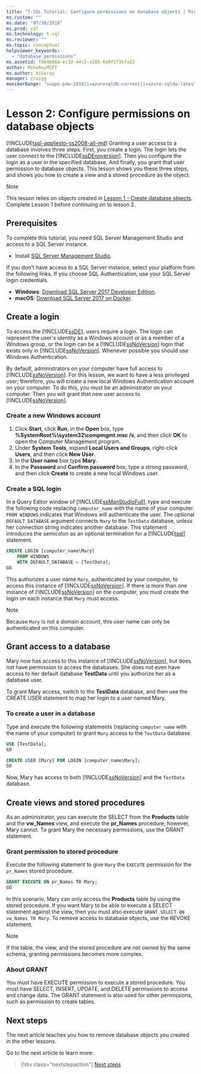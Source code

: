 ```yaml
---
title: "T-SQL Tutorial: Configure permissions on database objects | Microsoft Docs"
ms.custom: ""
ms.date: "07/30/2018"
ms.prod: sql
ms.technology: t-sql
ms.reviewer: ""
ms.topic: conceptual
helpviewer_keywords: 
  - "database permissions"
ms.assetid: f964b66a-ec32-44c2-a185-6a0f173bfa22
author: MikeRayMSFT
ms.author: mikeray
manager: craigg
monikerRange: ">=aps-pdw-2016||=azuresqldb-current||=azure-sqldw-latest||>=sql-server-2016||=sqlallproducts-allversions||>=sql-server-linux-2017||=azuresqldb-mi-current"
---
```

# Lesson 2: Configure permissions on database objects
[!INCLUDE[tsql-appliesto-ss2008-all-md](../includes/tsql-appliesto-ss2008-all-md.md)]
Granting a user access to a database involves three steps. First, you create a login. The login lets the user connect to the [!INCLUDE[ssDEnoversion](../includes/ssdenoversion-md.md)]. Then you configure the login as a user in the specified database. And finally, you grant that user permission to database objects. This lesson shows you these three steps, and shows you how to create a view and a stored procedure as the object.  

  >[!NOTE]
  > This lesson relies on objects created in [Lesson 1 - Create database objects](lesson-1-creating-database-objects.md). Complete Lesson 1 before continuing on to lesson 2. 

## Prerequisites
To complete this tutorial, you need SQL Server Management Studio and access to a SQL Server instance. 

- Install [SQL Server Management Studio](https://docs.microsoft.com/sql/ssms/download-sql-server-management-studio-ssms).

If you don't have access to a SQL Server instance, select your platform from the following links. If you choose SQL Authentication, use your SQL Server login credentials.
- **Windows**: [Download SQL Server 2017 Developer Edition](https://www.microsoft.com/sql-server/sql-server-downloads).
- **macOS**: [Download SQL Server 2017 on Docker](https://docs.microsoft.com/sql/linux/quickstart-install-connect-docker).
  
## Create a login
To access the [!INCLUDE[ssDE](../includes/ssde-md.md)], users require a login. The login can represent the user's identity as a Windows account or as a member of a Windows group, or the login can be a [!INCLUDE[ssNoVersion](../includes/ssnoversion-md.md)] login that exists only in [!INCLUDE[ssNoVersion](../includes/ssnoversion-md.md)]. Whenever possible you should use Windows Authentication.  
  
By default, administrators on your computer have full access to [!INCLUDE[ssNoVersion](../includes/ssnoversion-md.md)]. For this lesson, we want to have a less privileged user; therefore, you will create a new local Windows Authentication account on your computer. To do this, you must be an administrator on your computer. Then you will grant that new user access to [!INCLUDE[ssNoVersion](../includes/ssnoversion-md.md)].  
  
### Create a new Windows account  
  
1.  Click **Start**, click **Run**, in the **Open** box, type **%SystemRoot%\system32\compmgmt.msc /s**, and then click **OK** to open the Computer Management program. 
2.  Under **System Tools**, expand **Local Users and Groups**, right-click **Users**, and then click **New User**.    
3.  In the **User name** box type **Mary**.    
4.  In the **Password** and **Confirm password** box, type a strong password, and then click **Create** to create a new local Windows user.  
  
### Create a SQL login  

In a Query Editor window of [!INCLUDE[ssManStudioFull](../includes/ssmanstudiofull-md.md)], type and execute the following code replacing `computer_name` with the name of your computer. `FROM WINDOWS` indicates that Windows will authenticate the user. The optional `DEFAULT_DATABASE` argument connects `Mary` to the `TestData` database, unless her connection string indicates another database. This statement introduces the semicolon as an optional termination for a [!INCLUDE[tsql](../includes/tsql-md.md)] statement.
  
  ```sql  
  CREATE LOGIN [computer_name\Mary]  
      FROM WINDOWS  
      WITH DEFAULT_DATABASE = [TestData];  
  GO  
  ```  
  
  This authorizes a user name `Mary`, authenticated by your computer, to access this instance of [!INCLUDE[ssNoVersion](../includes/ssnoversion-md.md)]. If there is more than one instance of [!INCLUDE[ssNoVersion](../includes/ssnoversion-md.md)] on the computer, you must create the login on each instance that `Mary` must access.    
  > [!NOTE]  
  > Because `Mary` is not a domain account, this user name can only be authenticated on this computer. 


## Grant access to a database
Mary now has access to this instance of [!INCLUDE[ssNoVersion](../includes/ssnoversion-md.md)], but does not have permission to access the databases. She does not even have access to her default database **TestData** until you authorize her as a database user.  
  
To grant Mary access, switch to the **TestData** database, and then use the CREATE USER statement to map her login to a user named Mary.  
  
### To create a user in a database  
  
Type and execute the following statements (replacing `computer_name` with the name of your computer) to grant `Mary` access to the `TestData` database.
  
 ```sql  
 USE [TestData];  
 GO  
 
 CREATE USER [Mary] FOR LOGIN [computer_name\Mary];  
 GO    
 ```  
  
 Now, Mary has access to both [!INCLUDE[ssNoVersion](../includes/ssnoversion-md.md)] and the `TestData` database.  


## Create views and stored procedures
As an administrator, you can execute the SELECT from the **Products** table and the **vw_Names** view, and execute the **pr_Names** procedure; however, Mary cannot. To grant Mary the necessary permissions, use the GRANT statement.  

### Grant permission to stored procedure  
Execute the following statement to give `Mary` the `EXECUTE` permission for the `pr_Names` stored procedure.
  
  ```sql  
  GRANT EXECUTE ON pr_Names TO Mary;  
  GO  
  ```  
  
In this scenario, Mary can only access the **Products** table by using the stored procedure. If you want Mary to be able to execute a SELECT statement against the view, then you must also execute `GRANT SELECT ON vw_Names TO Mary`. To remove access to database objects, use the REVOKE statement.  
  
> [!NOTE]  
> If the table, the view, and the stored procedure are not owned by the same schema, granting permissions becomes more complex.  
  
### About GRANT  
You must have EXECUTE permission to execute a stored procedure. You must have SELECT, INSERT, UPDATE, and DELETE permissions to access and change data. The GRANT statement is also used for other permissions, such as permission to create tables.  
  
## Next steps
The next article teaches you how to remove database objects you created in the other lessons. 

Go to the next article to learn more:
> [!div class="nextstepaction"]
>[Next steps](lesson-3-deleting-database-objects.md)
  
